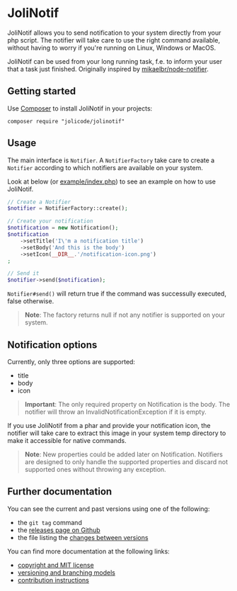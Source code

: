 # JoliNotif

JoliNotif allows you to send notification to your system directly from your php
script. The notifier will take care to use the right command available, without
having to worry if you're running on Linux, Windows or MacOS.

JoliNotif can be used from your long running task, f.e. to inform your user
that a task just finished. Originally inspired by [mikaelbr/node-notifier](https://github.com/mikaelbr/node-notifier).

## Getting started

Use [Composer](http://getcomposer.org/) to install JoliNotif in your projects:


    composer require "jolicode/jolinotif"


## Usage

The main interface is `Notifier`. A `NotifierFactory` take care to create a
`Notifier` according to which notifiers are available on your system.

Look at below (or [example/index.php](example/index.php)) to see an example on
how to use JoliNotif.

```php
// Create a Notifier
$notifier = NotifierFactory::create();

// Create your notification
$notification = new Notification();
$notification
    ->setTitle('I\'m a notification title')
    ->setBody('And this is the body')
    ->setIcon(__DIR__.'/notification-icon.png')
;

// Send it
$notifier->send($notification);
```

`Notifier#send()` will return true if the command was successully executed,
false otherwise.

> **Note**: The factory returns null if not any notifier is supported on your
> system.

## Notification options

Currently, only three options are supported:
- title
- body
- icon

> **Important**: The only required property on Notification is the body.
> The notifier will throw an InvalidNotificationException if it is empty.

If you use JoliNotif from a phar and provide your notification icon, the
notifier will take care to extract this image in your system temp directory
to make it accessible for native commands.

> **Note**: New properties could be added later on Notification. Notifiers are
> designed to only handle the supported properties and discard not supported
> ones without throwing any exception.

## Further documentation

You can see the current and past versions using one of the following:

* the `git tag` command
* the [releases page on Github](https://github.com/jolicode/JoliNotif/releases)
* the file listing the [changes between versions](CHANGELOG.md)

You can find more documentation at the following links:

* [copyright and MIT license](LICENSE)
* [versioning and branching models](VERSIONING.md)
* [contribution instructions](CONTRIBUTING.md)
